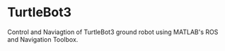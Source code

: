 # TurtleBot3
Control and Naviagtion of TurtleBot3 ground robot using MATLAB's ROS and Navigation Toolbox.
